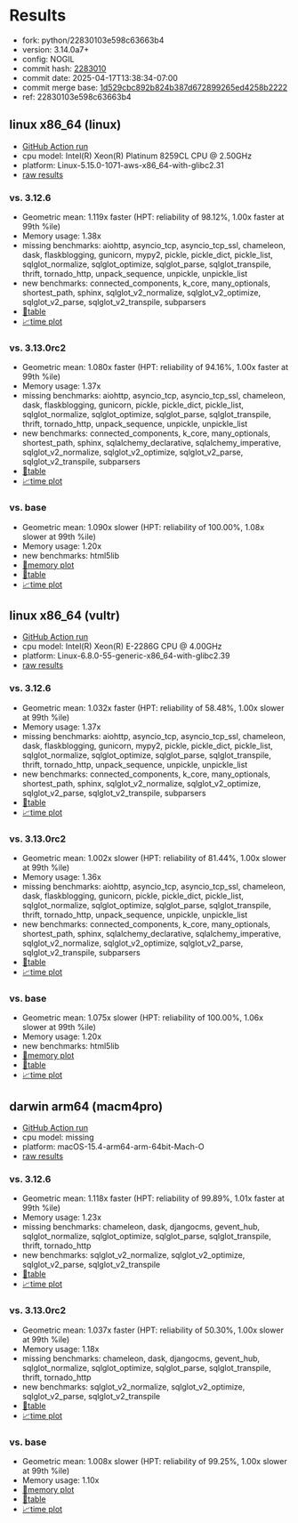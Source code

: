 # Results

- fork: python/22830103e598c63663b4
- version: 3.14.0a7+
- config: NOGIL
- commit hash: [2283010](https://github.com/python/cpython/commit/2283010)
- commit date: 2025-04-17T13:38:34-07:00
- commit merge base: [1d529cbc892b824b387d672899265ed4258b2222](https://github.com/python/cpython/commit/1d529cbc892b824b387d672899265ed4258b2222)
- ref: 22830103e598c63663b4

## linux x86_64 (linux)

- [GitHub Action run](https://github.com/facebookexperimental/free-threading-benchmarking/actions/runs/14527175867)
- cpu model: Intel(R) Xeon(R) Platinum 8259CL CPU @ 2.50GHz
- platform: Linux-5.15.0-1071-aws-x86_64-with-glibc2.31
- [raw results](bm-20250417-linux-x86_64-python-22830103e598c63663b4-3.14.0a7%2B-2283010.json)

### vs. 3.12.6

- Geometric mean: 1.119x faster (HPT: reliability of 98.12%, 1.00x faster at 99th %ile)
- Memory usage: 1.38x
- missing benchmarks: aiohttp, asyncio_tcp, asyncio_tcp_ssl, chameleon, dask, flaskblogging, gunicorn, mypy2, pickle, pickle_dict, pickle_list, sqlglot_normalize, sqlglot_optimize, sqlglot_parse, sqlglot_transpile, thrift, tornado_http, unpack_sequence, unpickle, unpickle_list
- new benchmarks: connected_components, k_core, many_optionals, shortest_path, sphinx, sqlglot_v2_normalize, sqlglot_v2_optimize, sqlglot_v2_parse, sqlglot_v2_transpile, subparsers
- [📄table](bm-20250417-linux-x86_64-python-22830103e598c63663b4-3.14.0a7%2B-2283010-vs-3.12.6.md)
- [📈time plot](bm-20250417-linux-x86_64-python-22830103e598c63663b4-3.14.0a7%2B-2283010-vs-3.12.6.svg)

### vs. 3.13.0rc2

- Geometric mean: 1.080x faster (HPT: reliability of 94.16%, 1.00x faster at 99th %ile)
- Memory usage: 1.37x
- missing benchmarks: aiohttp, asyncio_tcp, asyncio_tcp_ssl, chameleon, dask, flaskblogging, gunicorn, pickle, pickle_dict, pickle_list, sqlglot_normalize, sqlglot_optimize, sqlglot_parse, sqlglot_transpile, thrift, tornado_http, unpack_sequence, unpickle, unpickle_list
- new benchmarks: connected_components, k_core, many_optionals, shortest_path, sphinx, sqlalchemy_declarative, sqlalchemy_imperative, sqlglot_v2_normalize, sqlglot_v2_optimize, sqlglot_v2_parse, sqlglot_v2_transpile, subparsers
- [📄table](bm-20250417-linux-x86_64-python-22830103e598c63663b4-3.14.0a7%2B-2283010-vs-3.13.0rc2.md)
- [📈time plot](bm-20250417-linux-x86_64-python-22830103e598c63663b4-3.14.0a7%2B-2283010-vs-3.13.0rc2.svg)

### vs. base

- Geometric mean: 1.090x slower (HPT: reliability of 100.00%, 1.08x slower at 99th %ile)
- Memory usage: 1.20x
- new benchmarks: html5lib
- [🧠memory plot](bm-20250417-linux-x86_64-python-22830103e598c63663b4-3.14.0a7%2B-2283010-vs-base-mem.svg)
- [📄table](bm-20250417-linux-x86_64-python-22830103e598c63663b4-3.14.0a7%2B-2283010-vs-base.md)
- [📈time plot](bm-20250417-linux-x86_64-python-22830103e598c63663b4-3.14.0a7%2B-2283010-vs-base.svg)

## linux x86_64 (vultr)

- [GitHub Action run](https://github.com/facebookexperimental/free-threading-benchmarking/actions/runs/14527175867)
- cpu model: Intel(R) Xeon(R) E-2286G CPU @ 4.00GHz
- platform: Linux-6.8.0-55-generic-x86_64-with-glibc2.39
- [raw results](bm-20250417-vultr-x86_64-python-22830103e598c63663b4-3.14.0a7%2B-2283010.json)

### vs. 3.12.6

- Geometric mean: 1.032x faster (HPT: reliability of 58.48%, 1.00x slower at 99th %ile)
- Memory usage: 1.37x
- missing benchmarks: aiohttp, asyncio_tcp, asyncio_tcp_ssl, chameleon, dask, flaskblogging, gunicorn, mypy2, pickle, pickle_dict, pickle_list, sqlglot_normalize, sqlglot_optimize, sqlglot_parse, sqlglot_transpile, thrift, tornado_http, unpack_sequence, unpickle, unpickle_list
- new benchmarks: connected_components, k_core, many_optionals, shortest_path, sphinx, sqlglot_v2_normalize, sqlglot_v2_optimize, sqlglot_v2_parse, sqlglot_v2_transpile, subparsers
- [📄table](bm-20250417-vultr-x86_64-python-22830103e598c63663b4-3.14.0a7%2B-2283010-vs-3.12.6.md)
- [📈time plot](bm-20250417-vultr-x86_64-python-22830103e598c63663b4-3.14.0a7%2B-2283010-vs-3.12.6.svg)

### vs. 3.13.0rc2

- Geometric mean: 1.002x slower (HPT: reliability of 81.44%, 1.00x slower at 99th %ile)
- Memory usage: 1.36x
- missing benchmarks: aiohttp, asyncio_tcp, asyncio_tcp_ssl, chameleon, dask, flaskblogging, gunicorn, pickle, pickle_dict, pickle_list, sqlglot_normalize, sqlglot_optimize, sqlglot_parse, sqlglot_transpile, thrift, tornado_http, unpack_sequence, unpickle, unpickle_list
- new benchmarks: connected_components, k_core, many_optionals, shortest_path, sphinx, sqlalchemy_declarative, sqlalchemy_imperative, sqlglot_v2_normalize, sqlglot_v2_optimize, sqlglot_v2_parse, sqlglot_v2_transpile, subparsers
- [📄table](bm-20250417-vultr-x86_64-python-22830103e598c63663b4-3.14.0a7%2B-2283010-vs-3.13.0rc2.md)
- [📈time plot](bm-20250417-vultr-x86_64-python-22830103e598c63663b4-3.14.0a7%2B-2283010-vs-3.13.0rc2.svg)

### vs. base

- Geometric mean: 1.075x slower (HPT: reliability of 100.00%, 1.06x slower at 99th %ile)
- Memory usage: 1.20x
- new benchmarks: html5lib
- [🧠memory plot](bm-20250417-vultr-x86_64-python-22830103e598c63663b4-3.14.0a7%2B-2283010-vs-base-mem.svg)
- [📄table](bm-20250417-vultr-x86_64-python-22830103e598c63663b4-3.14.0a7%2B-2283010-vs-base.md)
- [📈time plot](bm-20250417-vultr-x86_64-python-22830103e598c63663b4-3.14.0a7%2B-2283010-vs-base.svg)

## darwin arm64 (macm4pro)

- [GitHub Action run](https://github.com/facebookexperimental/free-threading-benchmarking/actions/runs/14527175867)
- cpu model: missing
- platform: macOS-15.4-arm64-arm-64bit-Mach-O
- [raw results](bm-20250417-macm4pro-arm64-python-22830103e598c63663b4-3.14.0a7%2B-2283010.json)

### vs. 3.12.6

- Geometric mean: 1.118x faster (HPT: reliability of 99.89%, 1.01x faster at 99th %ile)
- Memory usage: 1.23x
- missing benchmarks: chameleon, dask, djangocms, gevent_hub, sqlglot_normalize, sqlglot_optimize, sqlglot_parse, sqlglot_transpile, thrift, tornado_http
- new benchmarks: sqlglot_v2_normalize, sqlglot_v2_optimize, sqlglot_v2_parse, sqlglot_v2_transpile
- [📄table](bm-20250417-macm4pro-arm64-python-22830103e598c63663b4-3.14.0a7%2B-2283010-vs-3.12.6.md)
- [📈time plot](bm-20250417-macm4pro-arm64-python-22830103e598c63663b4-3.14.0a7%2B-2283010-vs-3.12.6.svg)

### vs. 3.13.0rc2

- Geometric mean: 1.037x faster (HPT: reliability of 50.30%, 1.00x slower at 99th %ile)
- Memory usage: 1.18x
- missing benchmarks: chameleon, dask, djangocms, gevent_hub, sqlglot_normalize, sqlglot_optimize, sqlglot_parse, sqlglot_transpile, thrift, tornado_http
- new benchmarks: sqlglot_v2_normalize, sqlglot_v2_optimize, sqlglot_v2_parse, sqlglot_v2_transpile
- [📄table](bm-20250417-macm4pro-arm64-python-22830103e598c63663b4-3.14.0a7%2B-2283010-vs-3.13.0rc2.md)
- [📈time plot](bm-20250417-macm4pro-arm64-python-22830103e598c63663b4-3.14.0a7%2B-2283010-vs-3.13.0rc2.svg)

### vs. base

- Geometric mean: 1.008x slower (HPT: reliability of 99.25%, 1.00x slower at 99th %ile)
- Memory usage: 1.10x
- [🧠memory plot](bm-20250417-macm4pro-arm64-python-22830103e598c63663b4-3.14.0a7%2B-2283010-vs-base-mem.svg)
- [📄table](bm-20250417-macm4pro-arm64-python-22830103e598c63663b4-3.14.0a7%2B-2283010-vs-base.md)
- [📈time plot](bm-20250417-macm4pro-arm64-python-22830103e598c63663b4-3.14.0a7%2B-2283010-vs-base.svg)


